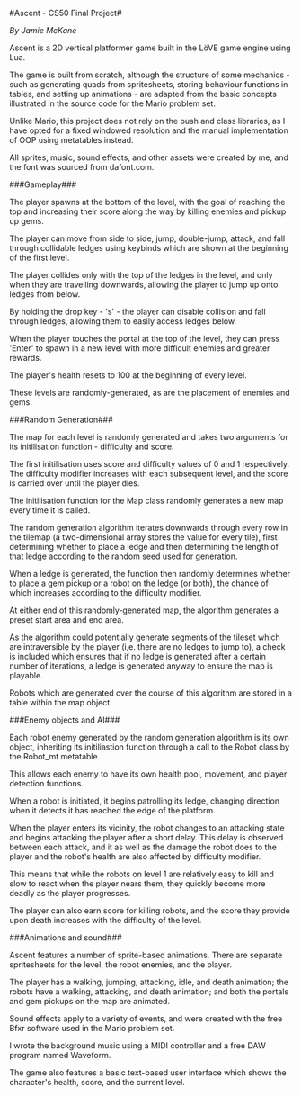 #Ascent - CS50 Final Project#

*By Jamie McKane*

Ascent is a 2D vertical platformer game built in the LöVE game engine using Lua.

The game is built from scratch, although the structure of some mechanics - such as generating quads from spritesheets, storing behaviour functions in tables, and setting up animations - are adapted from the basic concepts illustrated in the source code for the Mario problem set.

Unlike Mario, this project does not rely on the push and class libraries, as I have opted for a fixed windowed resolution and the manual implementation of OOP using metatables instead.

All sprites, music, sound effects, and other assets were created by me, and the font was sourced from dafont.com.

###Gameplay###

The player spawns at the bottom of the level, with the goal of reaching the top and increasing their score along the way by killing enemies and pickup up gems.

The player can move from side to side, jump, double-jump, attack, and fall through collidable ledges using keybinds which are shown at the beginning of the first level.

The player collides only with the top of the ledges in the level, and only when they are travelling downwards, allowing the player to jump up onto ledges from below.

By holding the drop key - 's' - the player can disable collision and fall through ledges, allowing them to easily access ledges below.

When the player touches the portal at the top of the level, they can press 'Enter' to spawn in a new level with more difficult enemies and greater rewards.

The player's health resets to 100 at the beginning of every level.

These levels are randomly-generated, as are the placement of enemies and gems.

###Random Generation###

The map for each level is randomly generated and takes two arguments for its initilisation function - difficulty and score.

The first initilisation uses score and difficulty values of 0 and 1 respectively. The difficulty modifier increases with each subsequent level, and the score is carried over until the player dies.

The initilisation function for the Map class randomly generates a new map every time it is called.

The random generation algorithm iterates downwards through every row in the tilemap (a two-dimensional array stores the value for every tile), first determining whether to place a ledge and then determining the length of that ledge according to the random seed used for generation.

When a ledge is generated, the function then randomly determines whether to place a gem pickup or a robot on the ledge (or both), the chance of which increases according to the difficulty modifier.

At either end of this randomly-generated map, the algorithm generates a preset start area and end area.

As the algorithm could potentially generate segments of the tileset which are intraversible by the player (i,e. there are no ledges to jump to), a check is included which ensures that if no ledge is generated after a certain number of iterations, a ledge is generated anyway to ensure the map is playable.

Robots which are generated over the course of this algorithm are stored in a table within the map object.

###Enemy objects and AI###

Each robot enemy generated by the random generation algorithm is its own object, inheriting its initiliastion function through a call to the Robot class by the Robot_mt metatable.

This allows each enemy to have its own health pool, movement, and player detection functions.

When a robot is initiated, it begins patrolling its ledge, changing direction when it detects it has reached the edge of the platform.

When the player enters its vicinity, the robot changes to an attacking state and begins attacking the player after a short delay. This delay is observed between each attack, and it as well as the damage the robot does to the player and the robot's health are also affected by difficulty modifier.

This means that while the robots on level 1 are relatively easy to kill and slow to react when the player nears them, they quickly become more deadly as the player progresses.

The player can also earn score for killing robots, and the score they provide upon death increases with the difficulty of the level.

###Animations and sound###

Ascent features a number of sprite-based animations. There are separate spritesheets for the level, the robot enemies, and the player.

The player has a walking, jumping, attacking, idle, and death animation; the robots have a walking, attacking, and death animation; and both the portals and gem pickups on the map are animated.

Sound effects apply to a variety of events, and were created with the free Bfxr software used in the Mario problem set.

I wrote the background music using a MIDI controller and a free DAW program named Waveform.

The game also features a basic text-based user interface which shows the character's health, score, and the current level.
